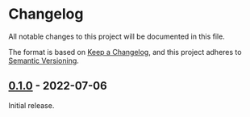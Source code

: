 # Changelog
All notable changes to this project will be documented in this file.

The format is based on [Keep a Changelog](https://keepachangelog.com/en/1.0.0/),
and this project adheres to [Semantic Versioning](https://semver.org/spec/v2.0.0.html).


## [0.1.0] - 2022-07-06
Initial release.


[0.1.0]: https://github.com/DeepLcom/google-sheets-example/releases/tag/v0.1.0
